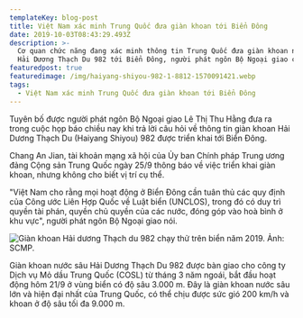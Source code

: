 ```yaml
---
templateKey: blog-post
title: Việt Nam xác minh Trung Quốc đưa giàn khoan tới Biển Đông
date: 2019-10-03T08:43:29.493Z
description: >-
  Cơ quan chức năng đang xác minh thông tin Trung Quốc đưa giàn khoan nước sâu
  Hải Dương Thạch Du 982 tới Biển Đông, người phát ngôn Bộ Ngoại giao cho biết.
featuredpost: true
featuredimage: /img/haiyang-shiyou-982-1-8812-1570091421.webp
tags:
  - Việt Nam xác minh Trung Quốc đưa giàn khoan tới Biển Đông
---
```

Tuyên bố được người phát ngôn Bộ Ngoại giao Lê Thị Thu Hằng đưa ra trong cuộc họp báo chiều nay khi trả lời câu hỏi về thông tin giàn khoan Hải Dương Thạch Du (Haiyang Shiyou) 982 được triển khai tới Biển Đông.

Chang An Jian, tài khoản mạng xã hội của Ủy ban Chính pháp Trung ương đảng Cộng sản Trung Quốc ngày 25/9 thông báo về việc triển khai giàn khoan, nhưng không cho biết vị trí cụ thể.

"Việt Nam cho rằng mọi hoạt động ở Biển Đông cần tuân thủ các quy định của Công ước Liên Hợp Quốc về Luật biển (UNCLOS), trong đó có duy trì quyền tài phán, quyền chủ quyền của các nước, đóng góp vào hoà bình ở khu vực", người phát ngôn Bộ Ngoại giao nói.

![Giàn khoan Hải dương Thạch du 982 chạy thử trên biển năm 2019. Ảnh: SCMP.](/img/haiyang-shiyou-982-1-8812-1570091421.webp "Giàn khoan Hải dương Thạch du 982 chạy thử trên biển năm 2019. Ảnh: SCMP.")

Giàn khoan nước sâu Hải Dương Thạch Du 982 được bàn giao cho công ty Dịch vụ Mỏ dầu Trung Quốc (COSL) từ tháng 3 năm ngoái, bắt đầu hoạt động hôm 21/9 ở vùng biển có độ sâu 3.000 m. Đây là giàn khoan nước sâu lớn và hiện đại nhất của Trung Quốc, có thể chịu được sức gió 200 km/h và khoan ở độ sâu tối đa 9.000 m.
